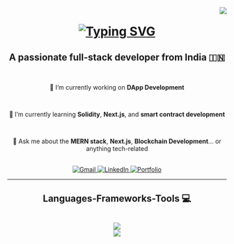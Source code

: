 <img align="right" src="https://visitor-badge.laobi.icu/badge?page_id=PaiGoManh.PaiGoManh" />

<h1 align="center">
    <a href="https://git.io/typing-svg">
        <img src="https://readme-typing-svg.demolab.com?font=Fira+Code&size=30&duration=3000&pause=1000&color=29F6DF&background=FDFAFC1A&center=true&vCenter=true&width=435&lines=Hi+There!+%F0%9F%91%8B+;I'm+Rahul+Sajeevan+" alt="Typing SVG" />
    </a>
</h1>

<div align="center">
    <h2>A passionate full-stack developer from India 🇮🇳</h2>
    <br>
    <p>🔭 I’m currently working on <strong>DApp Development</strong></p> <br>
    <p>🌱 I’m currently learning <strong>Solidity</strong>, <strong>Next.js</strong>, and <strong>smart contract development</strong></p> <br>
    <p>💬 Ask me about the <strong>MERN stack</strong>, <strong>Next.js</strong>, <strong>Blockchain Development</strong>... or anything tech-related</p> <br>
</div>

<div align="center">
    <a href="mailto:rahulrahulsajeevan007@gmail.com" target="_blank" rel="noopener noreferrer">
        <img src="https://img.shields.io/badge/Gmail-D14836?style=for-the-badge&logo=gmail&logoColor=white" alt="Gmail" target="_blank"/>
    </a> 
    <a href="https://www.linkedin.com/in/rahul-sajeevan-144849192?utm_source=share&utm_campaign=share_via&utm_content=profile&utm_medium=android_app" target="_blank" rel="noopener noreferrer">
        <img src="https://img.shields.io/badge/LinkedIn-0077B5?style=for-the-badge&logo=linkedin&logoColor=white" alt="LinkedIn" target="_blank"/>
    </a>
    <a href="https://paigomanh.github.io/" target="_blank" rel="noopener noreferrer">
        <img src="https://img.shields.io/badge/Portfolio-000000?style=for-the-badge&logo=About.me&logoColor=white" alt="Portfolio" target="_blank"/>
    </a>
</div>
<hr/>

<h2 align="center"> Languages-Frameworks-Tools 💻 </h2>
<br>
<div align="center">
    <a href="https://skillicons.dev">
        <img src="https://skillicons.dev/icons?i=html,css,python,c,js,tailwind,mysql,mongodb"/>
    </a>
    <br>
    <a href="https://skillicons.dev">
        <img src="https://skillicons.dev/icons?i=nodejs,express,react,docker,nextjs,solidity,github"/>
    </a>
</div>





